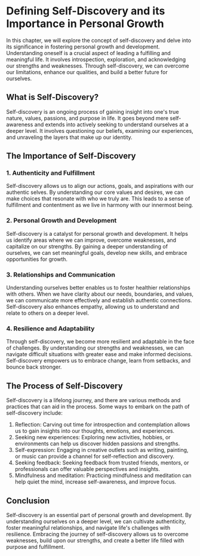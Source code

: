 Defining Self-Discovery and its Importance in Personal Growth
========================================================================

In this chapter, we will explore the concept of self-discovery and delve into its significance in fostering personal growth and development. Understanding oneself is a crucial aspect of leading a fulfilling and meaningful life. It involves introspection, exploration, and acknowledging our strengths and weaknesses. Through self-discovery, we can overcome our limitations, enhance our qualities, and build a better future for ourselves.

What is Self-Discovery?
-----------------------

Self-discovery is an ongoing process of gaining insight into one's true nature, values, passions, and purpose in life. It goes beyond mere self-awareness and extends into actively seeking to understand ourselves at a deeper level. It involves questioning our beliefs, examining our experiences, and unraveling the layers that make up our identity.

The Importance of Self-Discovery
--------------------------------

### 1. Authenticity and Fulfillment

Self-discovery allows us to align our actions, goals, and aspirations with our authentic selves. By understanding our core values and desires, we can make choices that resonate with who we truly are. This leads to a sense of fulfillment and contentment as we live in harmony with our innermost being.

### 2. Personal Growth and Development

Self-discovery is a catalyst for personal growth and development. It helps us identify areas where we can improve, overcome weaknesses, and capitalize on our strengths. By gaining a deeper understanding of ourselves, we can set meaningful goals, develop new skills, and embrace opportunities for growth.

### 3. Relationships and Communication

Understanding ourselves better enables us to foster healthier relationships with others. When we have clarity about our needs, boundaries, and values, we can communicate more effectively and establish authentic connections. Self-discovery also enhances empathy, allowing us to understand and relate to others on a deeper level.

### 4. Resilience and Adaptability

Through self-discovery, we become more resilient and adaptable in the face of challenges. By understanding our strengths and weaknesses, we can navigate difficult situations with greater ease and make informed decisions. Self-discovery empowers us to embrace change, learn from setbacks, and bounce back stronger.

The Process of Self-Discovery
-----------------------------

Self-discovery is a lifelong journey, and there are various methods and practices that can aid in the process. Some ways to embark on the path of self-discovery include:

1. Reflection: Carving out time for introspection and contemplation allows us to gain insights into our thoughts, emotions, and experiences.
2. Seeking new experiences: Exploring new activities, hobbies, or environments can help us discover hidden passions and strengths.
3. Self-expression: Engaging in creative outlets such as writing, painting, or music can provide a channel for self-reflection and discovery.
4. Seeking feedback: Seeking feedback from trusted friends, mentors, or professionals can offer valuable perspectives and insights.
5. Mindfulness and meditation: Practicing mindfulness and meditation can help quiet the mind, increase self-awareness, and improve focus.

Conclusion
----------

Self-discovery is an essential part of personal growth and development. By understanding ourselves on a deeper level, we can cultivate authenticity, foster meaningful relationships, and navigate life's challenges with resilience. Embracing the journey of self-discovery allows us to overcome weaknesses, build upon our strengths, and create a better life filled with purpose and fulfillment.
